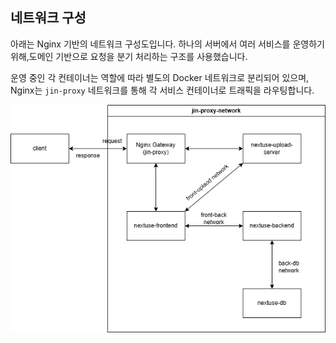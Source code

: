 ## 네트워크 구성

아래는 Nginx 기반의 네트워크 구성도입니다. 하나의 서버에서 여러 서비스를 운영하기 위해,도메인 기반으로 요청을 분기 처리하는 구조를 사용했습니다.

운영 중인 각 컨테이너는 역할에 따라 별도의 Docker 네트워크로 분리되어 있으며, Nginx는 `jin-proxy` 네트워크를 통해 각 서비스 컨테이너로 트래픽을 라우팅합니다.

![network-diagram](./docker_network.drawio.png)
